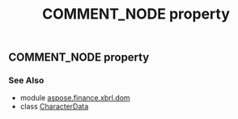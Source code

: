 ﻿---
title: COMMENT_NODE property
second_title: Aspose.Finance for Python via .NET API References
description: 
type: docs
weight: 110
url: /python-net/aspose.finance.xbrl.dom/characterdata/comment_node/
is_root: false
---

## COMMENT_NODE property


### See Also
* module [aspose.finance.xbrl.dom](../../)
* class [CharacterData](/finance/python-net/aspose.finance.xbrl.dom/characterdata)

